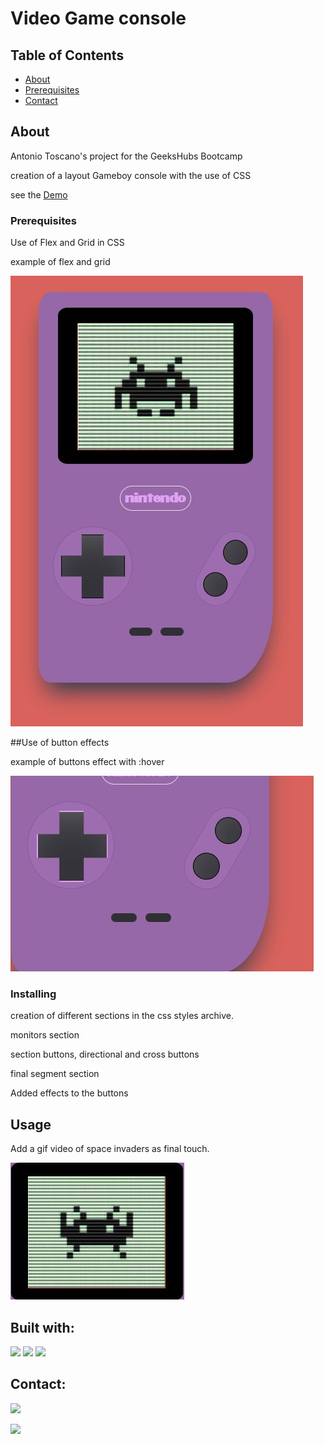 # Video Game console

## Table of Contents

- [About](#about)
- [Prerequisites](#prerequisites)
- [Contact](#contact)

## About <a name = "about"></a>

Antonio Toscano's project for the GeeksHubs Bootcamp

creation of a layout Gameboy console with the use of CSS

see the <a href="https://a-toscan.github.io/VideoGame-console/" target="_blank">Demo</a>

### Prerequisites

Use of Flex and Grid in CSS

example of flex and grid

<img src="imagenes/demo.JPG" alt="final layout">

##Use of button effects

example of buttons effect with :hover

<img src="imagenes/hover.JPG" alt="example of button effect">

### Installing

creation of different sections in the css styles archive.

monitors section

section buttons, directional and cross buttons

final segment section

Added effects to the buttons

## Usage <a name = "usage"></a>

Add a gif video of space invaders as final touch.

<img src="imagenes/spaceinvaders.JPG" alt="space invaders gif">

## Built with:

<img src="https://img.shields.io/badge/HTML5-E34F26?style=for-the-badge&logo=html5&logoColor=white">

<img src="https://img.shields.io/badge/CSS3-1572B6?style=for-the-badge&logo=css3&logoColor=white">

<img src="https://img.shields.io/badge/JavaScript-323330?style=for-the-badge&logo=javascript&logoColor=F7DF1E">

## Contact:

<a href = "mailto:eltoscan@gmail.com"><img src="https://img.shields.io/badge/Gmail-C6362C?style=for-the-badge&logo=gmail&logoColor=white" target="_blank"></a>

<a href="https://www.linkedin.com/in/antonio-toscano-hd/" target="_blank"><img src="https://img.shields.io/badge/-LinkedIn-%230077B5?style=for-the-badge&logo=linkedin&logoColor=white" target="_blank"></a>
